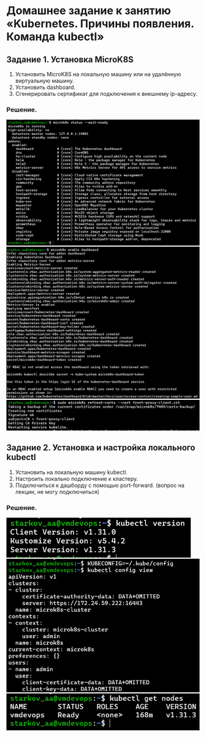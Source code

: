 # Домашнее задание к занятию «Kubernetes. Причины появления. Команда kubectl»
## Задание 1. Установка MicroK8S
1. Установить MicroK8S на локальную машину или на удалённую виртуальную машину.
2. Установить dashboard.
3. Сгенерировать сертификат для подключения к внешнему ip-адресу.
### Решение.
![alt text](image.png)
![alt text](image-2.png)
![alt text](image-3.png)

## Задание 2. Установка и настройка локального kubectl
1. Установить на локальную машину kubectl.
2. Настроить локально подключение к кластеру.
3. Подключиться к дашборду с помощью port-forward. (вопрос на лекции, не могу подключиться)
### Решение.
![alt text](image-5.png)
![alt text](image-4.png)
![alt text](image-1.png)
